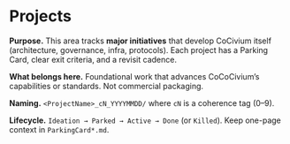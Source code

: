 # Projects

**Purpose.** This area tracks **major initiatives** that develop CoCivium itself (architecture, governance, infra, protocols).  Each project has a Parking Card, clear exit criteria, and a revisit cadence.

**What belongs here.** Foundational work that advances CoCoCivium’s capabilities or standards.  Not commercial packaging.

**Naming.** `<ProjectName>_cN_YYYYMMDD/` where `cN` is a coherence tag (0–9).

**Lifecycle.** `Ideation → Parked → Active → Done` (or `Killed`).  Keep one-page context in `ParkingCard*.md`.

